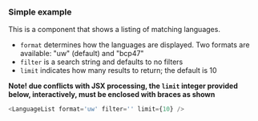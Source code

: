 
### Simple example

This is a component that shows a listing of matching languages.
- `format` determines how the languages are displayed. Two formats are available: "uw" (default) and "bcp47"
- `filter` is a search string and defaults to no filters
- `limit` indicates how many results to return; the default is 10

**Note! due conflicts with JSX processing, the `limit` integer provided below, interactively, must be enclosed with braces as shown**

```js
<LanguageList format='uw' filter='' limit={10} />
```
